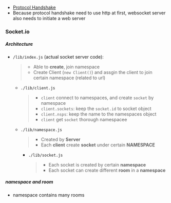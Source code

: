 * [Protocol Handshake](https://en.wikipedia.org/wiki/WebSocket#Protocol_handshake)
 * Because protocol handshake need to use http at first, websocket server also needs to initiate a web server


### Socket.io
##### Architecture
* `/lib/index.js` (actual socket server code):

  > * Able to **create**, join namespace
  > * Create Client (`new Client()`) and assgin the client to join certain namespace (related to url)

  * `./lib/client.js`

    > * `client` connect to namespaces, and create `socket` by namespace
    > * `client.sockets`: keep the `socket.id` to socket object
    > * `client.nsps`: keep the name to the namespaces object
    > * `client` get `socket` thorough namespacee

  * `./lib/namespace.js`

    > * Created by **Server**
    > * Each **client** create **socket** under certain **NAMESPACE**


    * `./lib/socket.js`

      > * Each socket  is created by certain **namespace**
      > * Each socket can create different **room** in a **namespace**


##### namespace and room
* namespace contains many rooms

